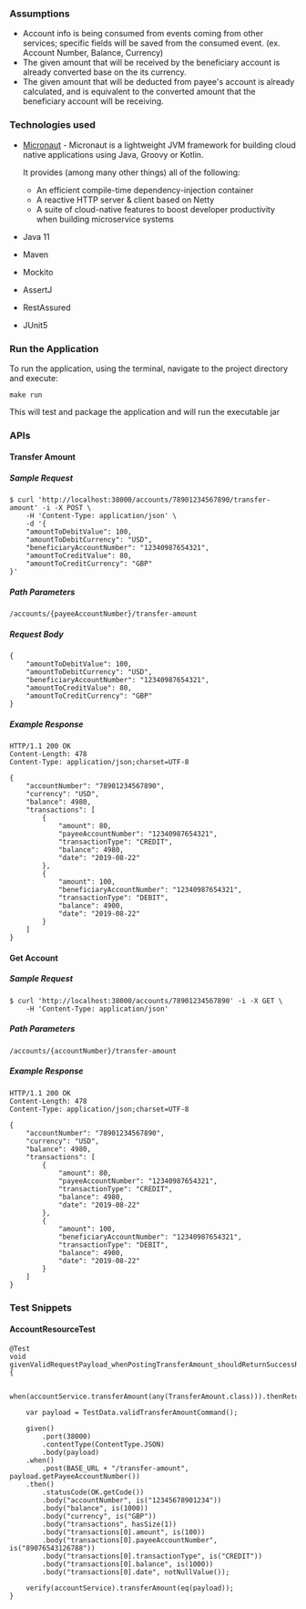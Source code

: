 ### Assumptions
* Account info is being consumed from events coming from other services; 
specific fields will be saved from the consumed event. (ex. Account Number, Balance, Currency)
* The given amount that will be received by the beneficiary account is already converted base on the its currency.
* The given amount that will be deducted from payee's account is already calculated, and is equivalent to the converted
amount that the beneficiary account will be receiving.

### Technologies used
* [Micronaut](https://micronaut.io/) - Micronaut is a lightweight JVM framework for building cloud native applications using Java, Groovy or Kotlin.
              
  It provides (among many other things) all of the following:
      
  - An efficient compile-time dependency-injection container
  - A reactive HTTP server & client based on Netty
  - A suite of cloud-native features to boost developer productivity when building microservice systems
* Java 11
* Maven 
* Mockito
* AssertJ
* RestAssured
* JUnit5


### Run the Application

To run the application, using the terminal, navigate to the project directory and execute: 
```
make run
```
This will test and package the application and will run the executable jar

### APIs

#### Transfer Amount
##### Sample Request

    $ curl 'http://localhost:38000/accounts/78901234567890/transfer-amount' -i -X POST \
        -H 'Content-Type: application/json' \
        -d '{
      	"amountToDebitValue": 100,
      	"amountToDebitCurrency": "USD",
      	"beneficiaryAccountNumber": "12340987654321",
      	"amountToCreditValue": 80,
      	"amountToCreditCurrency": "GBP"
    }' 
##### Path Parameters 
    /accounts/{payeeAccountNumber}/transfer-amount
##### Request Body
    {
        "amountToDebitValue": 100,
        "amountToDebitCurrency": "USD",
        "beneficiaryAccountNumber": "12340987654321",
        "amountToCreditValue": 80,
        "amountToCreditCurrency": "GBP"
    }
    
##### Example Response
    HTTP/1.1 200 OK
    Content-Length: 478
    Content-Type: application/json;charset=UTF-8
    
    {
        "accountNumber": "78901234567890",
        "currency": "USD",
        "balance": 4980,
        "transactions": [
            {
                "amount": 80,
                "payeeAccountNumber": "12340987654321",
                "transactionType": "CREDIT",
                "balance": 4980,
                "date": "2019-08-22"
            },
            {
                "amount": 100,
                "beneficiaryAccountNumber": "12340987654321",
                "transactionType": "DEBIT",
                "balance": 4900,
                "date": "2019-08-22"
            }
        ]
    }

#### Get Account
##### Sample Request
    $ curl 'http://localhost:38000/accounts/78901234567890' -i -X GET \
        -H 'Content-Type: application/json'

##### Path Parameters 
    /accounts/{accountNumber}/transfer-amount

##### Example Response
    HTTP/1.1 200 OK
    Content-Length: 478
    Content-Type: application/json;charset=UTF-8
    
    {
        "accountNumber": "78901234567890",
        "currency": "USD",
        "balance": 4980,
        "transactions": [
            {
                "amount": 80,
                "payeeAccountNumber": "12340987654321",
                "transactionType": "CREDIT",
                "balance": 4980,
                "date": "2019-08-22"
            },
            {
                "amount": 100,
                "beneficiaryAccountNumber": "12340987654321",
                "transactionType": "DEBIT",
                "balance": 4900,
                "date": "2019-08-22"
            }
        ]
    }

### Test Snippets

#### AccountResourceTest

    @Test
    void givenValidRequestPayload_whenPostingTransferAmount_shouldReturnSuccessResponse() {

        when(accountService.transferAmount(any(TransferAmount.class))).thenReturn(accountDto());

        var payload = TestData.validTransferAmountCommand();

        given()
            .port(38000)
            .contentType(ContentType.JSON)
            .body(payload)
        .when()
            .post(BASE_URL + "/transfer-amount", payload.getPayeeAccountNumber())
        .then()
            .statusCode(OK.getCode())
            .body("accountNumber", is("12345678901234"))
            .body("balance", is(1000))
            .body("currency", is("GBP"))
            .body("transactions", hasSize(1))
            .body("transactions[0].amount", is(100))
            .body("transactions[0].payeeAccountNumber", is("89076543126788"))
            .body("transactions[0].transactionType", is("CREDIT"))
            .body("transactions[0].balance", is(1000))
            .body("transactions[0].date", notNullValue());

        verify(accountService).transferAmount(eq(payload));
    }
